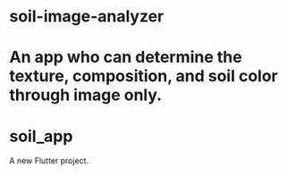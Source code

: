# soil-image-analyzer
An app who can determine the texture, composition, and soil color through image only. 
=======
# soil_app

A new Flutter project.

